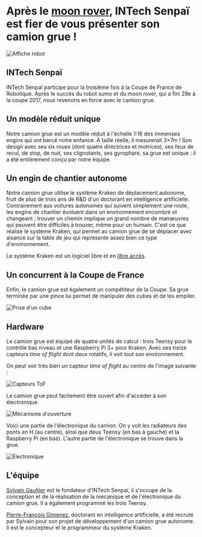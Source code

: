 # Après le [moon rover](https://intechsenpai.github.io/moon-rover/), INTech Senpaï est fier de vous présenter son camion grue !

![Affiche robot](https://raw.githubusercontent.com/INTechSenpai/eurobotruck/master/resources/camion-grue-affiche.jpg)

## INTech Senpaï

INTech Senpaï participe pour la troisième fois à la Coupe de France de Robotique. Après le succès du robot sumo et du moon rover, qui a fini 29e à la coupe 2017, nous revenons en force avec le camion grue.

## Un modèle réduit unique

Notre camion grue est un modèle réduit à l'échelle 1:16 des immenses engins qui ont bercé notre enfance. À taille réelle, il mesurerait 3×7m ! Son design avec ses six roues (dont quatre directrices et motrices), ses feux de recul, de stop, de nuit, ses clignotants, ses gyrophare, sa grue est unique : il a été entièrement conçu par notre équipe.

## Un engin de chantier autonome

Notre camion grue utilise le système Kraken de déplacement autonome, fruit de plus de trois ans de R&D d'un doctorant en intelligence artificielle. Contrairement aux voitures autonomes qui suivent simplement une route, les engins de chantier évoluent dans un environnement encombré et changeant ; trouver un chemin implique un grand nombre de manœuvres qui peuvent être difficiles à trouver, même pour un humain. C'est ce que réalise le système Kraken, qui permet au camion grue de se déplacer avec aisance sur la table de jeu qui représente assez bien ce type d'environnement.

Le système Kraken est un logiciel libre et en [libre accès](https://github.com/PFGimenez/The-Kraken-Pathfinding).

## Un concurrent à la Coupe de France

Enfin, le camion grue est également un compétiteur de la Coupe. Sa grue terminée par une pince lui permet de manipuler des cubes et de les empiler.

![Prise d'un cube](https://raw.githubusercontent.com/INTechSenpai/eurobotruck/master/resources/cube.jpg)

## Hardware

Le camion grue est équipé de quatre unités de calcul : trois Teensy pour le contrôle bas niveau et une Raspberry Pi 3+ pour Kraken. Avec ses treize capteurs _time of flight_ dont deux rotatifs, il voit tout son environnement.

On peut voir très bien un capteur _time of flight_ au centre de l'image suivante :

![Capteurs ToF](https://raw.githubusercontent.com/INTechSenpai/eurobotruck/master/resources/ToF.jpg)

Le camion grue peut facilement être ouvert afin d'accéder à son électronique.

![Mécanisme d'ouverture](https://raw.githubusercontent.com/INTechSenpai/eurobotruck/master/resources/ouverture.jpg)

Voici une partie de l'électronique du camion. On y voit les radiateurs des ponts en H (au centre), ainsi que deux Teensy (en bas à gauche) et la Raspberry Pi (en bas). L'autre partie de l'électronique se trouve dans la grue.

![Électronique](https://raw.githubusercontent.com/INTechSenpai/eurobotruck/master/resources/elec.jpg)

## L'équipe

[Sylvain Gaultier](https://github.com/sylvaing19) est le fondateur d'INTech Senpaï, il s'occupe de la conception et de la réalisation de la mécanique et de l'électronique du camion grue. Il a également programmé les trois Teensy.

[Pierre-François Gimenez](https://github.com/PFGimenez), doctorant en intelligence artificielle, a été recruté par Sylvain pour son projet de développement d'un camion grue autonome. Il est le concepteur et le programmeur du système Kraken.
